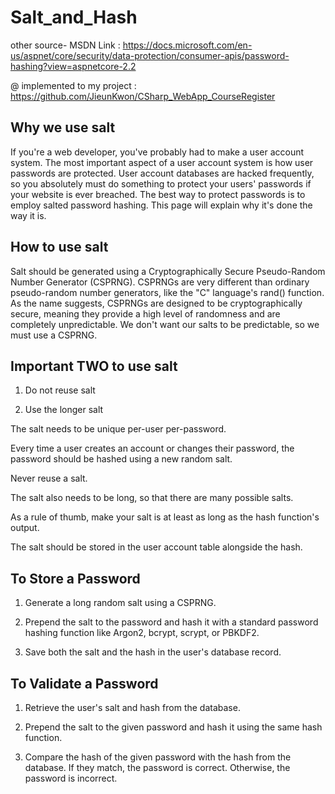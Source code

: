 # Salt_and_Hash

other source- 
MSDN Link : https://docs.microsoft.com/en-us/aspnet/core/security/data-protection/consumer-apis/password-hashing?view=aspnetcore-2.2

@ implemented to my project : https://github.com/JieunKwon/CSharp_WebApp_CourseRegister

Why we use salt 
-----

If you're a web developer, you've probably had to make a user account system. The most important aspect of a user account system is how user passwords are protected. User account databases are hacked frequently, so you absolutely must do something to protect your users' passwords if your website is ever breached. The best way to protect passwords is to employ salted password hashing. This page will explain why it's done the way it is.

How to use salt
-----

Salt should be generated using a Cryptographically Secure Pseudo-Random Number Generator (CSPRNG). CSPRNGs are very different than ordinary pseudo-random number generators, like the "C" language's rand() function. As the name suggests, CSPRNGs are designed to be cryptographically secure, meaning they provide a high level of randomness and are completely unpredictable. We don't want our salts to be predictable, so we must use a CSPRNG.


Important TWO to use salt
----

1. Do not reuse salt

2. Use the longer salt

The salt needs to be unique per-user per-password. 

Every time a user creates an account or changes their password, the password should be hashed using a new random salt. 

Never reuse a salt. 

The salt also needs to be long, so that there are many possible salts. 

As a rule of thumb, make your salt is at least as long as the hash function's output. 

The salt should be stored in the user account table alongside the hash.


To Store a Password
-----

1. Generate a long random salt using a CSPRNG.

2. Prepend the salt to the password and hash it with a standard password hashing function like Argon2, bcrypt, scrypt, or PBKDF2.

3. Save both the salt and the hash in the user's database record.


To Validate a Password
-----

1. Retrieve the user's salt and hash from the database.

2. Prepend the salt to the given password and hash it using the same hash function.

3. Compare the hash of the given password with the hash from the database. If they match, the password is correct. Otherwise, the password is incorrect.





